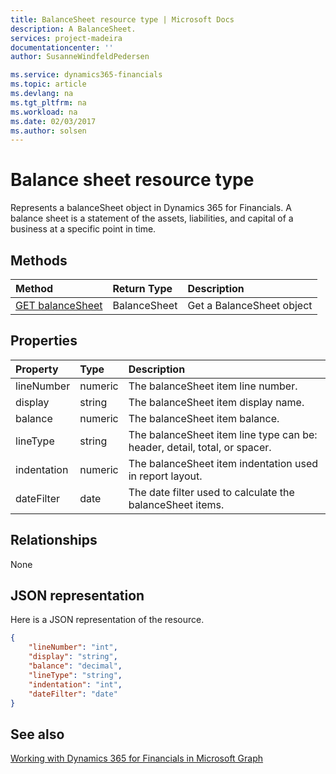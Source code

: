 ```yaml
---
title: BalanceSheet resource type | Microsoft Docs
description: A BalanceSheet.
services: project-madeira
documentationcenter: ''
author: SusanneWindfeldPedersen

ms.service: dynamics365-financials
ms.topic: article
ms.devlang: na
ms.tgt_pltfrm: na
ms.workload: na
ms.date: 02/03/2017
ms.author: solsen
---
```


# Balance sheet resource type
Represents a balanceSheet object in Dynamics 365 for Financials. A balance sheet is a statement of the assets, liabilities, and capital of a business at a specific point in time.

## Methods

| Method       | Return Type  |Description|
|:---------------|:--------|:----------|
|[GET balanceSheet](../api/dynamics_get_balancesheet.md)|BalanceSheet|Get a BalanceSheet object|

## Properties
| Property	   | Type	|Description|
|:---------------|:--------|:----------|
|lineNumber|numeric|The balanceSheet item line number.|
|display|string|The balanceSheet item display name.|
|balance|numeric|The balanceSheet item balance.|
|lineType|string|The balanceSheet item line type can be: header, detail, total, or spacer.|
|indentation|numeric|The balanceSheet item indentation used in report layout.|
|dateFilter|date|The date filter used to calculate the balanceSheet items.|


## Relationships
None

## JSON representation

Here is a JSON representation of the resource.


```json
{
    "lineNumber": "int",
    "display": "string",
    "balance": "decimal",
    "lineType": "string",
    "indentation": "int",
    "dateFilter": "date"
}

```
## See also
[Working with Dynamics 365 for Financials in Microsoft Graph](../resources/dynamics_overview.md) 
